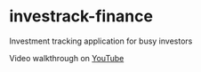 # investrack-finance

Investment tracking application for busy investors

Video walkthrough on [YouTube](https://youtu.be/2WRb92cxcXU)
